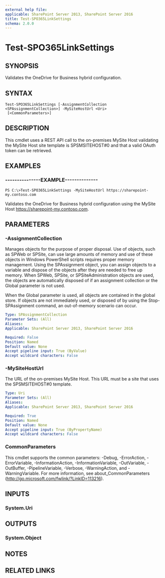 ```yaml
---
external help file: 
applicable: SharePoint Server 2013, SharePoint Server 2016
title: Test-SPO365LinkSettings
schema: 2.0.0
---
```


# Test-SPO365LinkSettings

## SYNOPSIS
Validates the OneDrive for Business hybrid configuration.

## SYNTAX

```
Test-SPO365LinkSettings [-AssignmentCollection <SPAssignmentCollection>] -MySiteHostUrl <Uri>
 [<CommonParameters>]
```

## DESCRIPTION
This cmdlet uses a REST API call to the on-premises MySite Host validating the MySite Host site template is SPSMSITEHOST#0 and that a valid OAuth token can be retrieved.

## EXAMPLES

### ---------------EXAMPLE--------------
```
PS C:\>Test-SPO365LinkSettings -MySiteHostUrl https://sharepoint-my.contoso.com
```

Validates the OneDrive for Business hybrid configuration using the MySite Host https://sharepoint-my.contoso.com.

## PARAMETERS

### -AssignmentCollection
Manages objects for the purpose of proper disposal. Use of objects, such as SPWeb or SPSite, can use large amounts of memory and use of these objects in Windows PowerShell scripts requires proper memory management. Using the SPAssignment object, you can assign objects to a variable and dispose of the objects after they are needed to free up memory. When SPWeb, SPSite, or SPSiteAdministration objects are used, the objects are automatically disposed of if an assignment collection or the Global parameter is not used.

When the Global parameter is used, all objects are contained in the global store. If objects are not immediately used, or disposed of by using the Stop-SPAssignment command, an out-of-memory scenario can occur.


```yaml
Type: SPAssignmentCollection
Parameter Sets: (All)
Aliases: 
Applicable: SharePoint Server 2013, SharePoint Server 2016

Required: False
Position: Named
Default value: None
Accept pipeline input: True (ByValue)
Accept wildcard characters: False
```

### -MySiteHostUrl
The URL of the on-premises MySite Host. This URL must be a site that uses the SPSMSITEHOST#0 template.

```yaml
Type: Uri
Parameter Sets: (All)
Aliases: 
Applicable: SharePoint Server 2013, SharePoint Server 2016

Required: True
Position: Named
Default value: None
Accept pipeline input: True (ByPropertyName)
Accept wildcard characters: False
```

### CommonParameters
This cmdlet supports the common parameters: -Debug, -ErrorAction, -ErrorVariable, -InformationAction, -InformationVariable, -OutVariable, -OutBuffer, -PipelineVariable, -Verbose, -WarningAction, and -WarningVariable. For more information, see about_CommonParameters (http://go.microsoft.com/fwlink/?LinkID=113216).

## INPUTS

### System.Uri

## OUTPUTS

### System.Object

## NOTES

## RELATED LINKS
